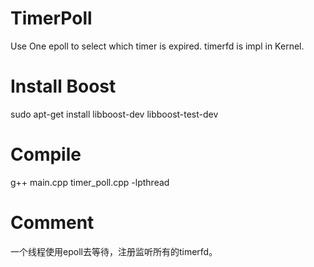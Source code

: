 # TimerPoll
Use One epoll to select which timer is expired.
timerfd is impl in Kernel.

# Install Boost
sudo apt-get install libboost-dev libboost-test-dev

# Compile
g++ main.cpp timer_poll.cpp -lpthread

# Comment
一个线程使用epoll去等待，注册监听所有的timerfd。
